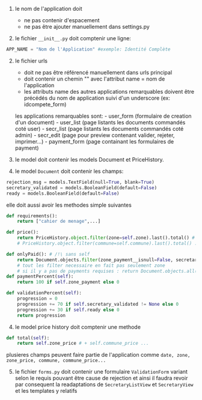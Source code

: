 1) le nom de l'application doit
	- ne pas contenir d'espacement
	- ne pas être ajouter manuellement dans settings.py

2) le fichier ```__init__.py``` doit comptenir une ligne:

```python
APP_NAME = "Nom de l'Application" #exemple: Identité Complète
```

2) le fichier urls
	- doit ne pas être référencé manuellement dans urls principal
	- doit contenir un chemin "" avec l'attribut name = nom de l'application
	- les attributs name des autres applications remarquables doivent être précédés
	du nom de application suivi d'un underscore (ex: idcompete_form)
	
	les applications remarquables sont:
		- user_form (formulaire de creation d'un document)
		- user_list (page listants les documents commandés coté user)
		- secr_list (page listants les documents commandés coté admin)
		- secr_edit (page pour preview contenant valider, rejeter, imprimer...)
		- payment_form (page containant les formulaires de payment)

3) le model doit contenir les models Document et PriceHistory.

4) le model ```Document``` doit contenir les champs:

```python
rejection_msg = models.TextField(null=True, blank=True)
secretary_validated = models.BooleanField(default=False)
ready = models.BooleanField(default=False)
```

elle doit aussi avoir les methodes simple suivantes

```python
def requirements():
	return ["cahier de menage",...]

def price():
	return PriceHistory.object.filter(zone=self.zone).last().total() # +
	# PriceHistory.object.filter(commune=self.commune).last().total() ...

def onlyPaid(): # /!\ sans self
	return Document.objects.filter(zone_payment__isnull=False, secretary_validated__isnull=True)
	# tout les filter necessaire en fait pas seulement zone
	# si il y a pas de payments requises : return Document.objects.all()
def paymentPercent(self):
	return 100 if self.zone_payment else 0

def validationPercent(self):
	progression = 0
	progression += 70 if self.secretary_validated != None else 0
	progression += 30 if self.ready else 0
	return progression
```

4) le model price history doit comptenir une methode
```python
def total(self):
	return self.zone_price # + self.commune_price ...
```
plusieres champs peuvent faire partie de l'application comme ```date, zone, zone_price, commune, commune_price...```

5) le fichier ```forms.py``` doit contenir une formulaire ```ValidationForm``` variant selon le requis pouvant être cause de rejection et ainsi il faudra revoir par consequent la readaptations de ```SecretaryListView``` et ```SecretaryView``` et les templates y relatifs
